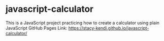 # javascript-calculator
This is a JavaScript project practicing how to create a calculator using plain JavaScript
GitHub Pages Link: https://stacy-kendi.github.io/javascript-calculator/
